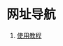 # 网址导航

1. [使用教程](https://jihulab.com/jetsung/navsites/-/wikis/%E4%BD%BF%E7%94%A8%E6%95%99%E7%A8%8B)
